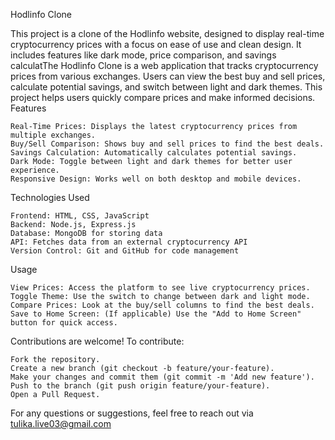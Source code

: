 Hodlinfo Clone

This project is a clone of the Hodlinfo website, designed to display real-time cryptocurrency prices with a focus on ease of use and clean design. It includes features like dark mode, price comparison, and savings calculatThe Hodlinfo Clone is a web application that tracks cryptocurrency prices from various exchanges. Users can view the best buy and sell prices, calculate potential savings, and switch between light and dark themes. This project helps users quickly compare prices and make informed decisions.
Features

    Real-Time Prices: Displays the latest cryptocurrency prices from multiple exchanges.
    Buy/Sell Comparison: Shows buy and sell prices to find the best deals.
    Savings Calculation: Automatically calculates potential savings.
    Dark Mode: Toggle between light and dark themes for better user experience.
    Responsive Design: Works well on both desktop and mobile devices.

Technologies Used

    Frontend: HTML, CSS, JavaScript
    Backend: Node.js, Express.js
    Database: MongoDB for storing data
    API: Fetches data from an external cryptocurrency API
    Version Control: Git and GitHub for code management

Usage

    View Prices: Access the platform to see live cryptocurrency prices.
    Toggle Theme: Use the switch to change between dark and light mode.
    Compare Prices: Look at the buy/sell columns to find the best deals.
    Save to Home Screen: (If applicable) Use the "Add to Home Screen" button for quick access.

Contributions are welcome! To contribute:

    Fork the repository.
    Create a new branch (git checkout -b feature/your-feature).
    Make your changes and commit them (git commit -m 'Add new feature').
    Push to the branch (git push origin feature/your-feature).
    Open a Pull Request.

For any questions or suggestions, feel free to reach out via  tulika.live03@gmail.com

